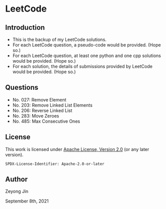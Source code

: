 # LeetCode

## Introduction
- This is the backup of my LeetCode solutions.
- For each LeetCode question, a pseudo-code would be provided. (Hope so.)
- For each LeetCode question, at least one python and one cpp solutions would be provided. (Hope so.)
- For each solution, the details of submissions provided by LeetCode would be provided. (Hope so.)

## Questions
- No. 027: Remove Element
- No. 203: Remove Linked List Elements
- No. 206: Reverse Linked List
- No. 283: Move Zeroes
- No. 485: Max Consecutive Ones

## License

This work is licensed under [Apache License, Version 2.0](https://www.apache.org/licenses/LICENSE-2.0) (or any later version). 

`SPDX-License-Identifier: Apache-2.0-or-later`

## Author

Zeyong Jin

September 8th, 2021
